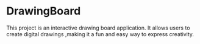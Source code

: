 # DrawingBoard
This project is an interactive drawing board application. It allows users to create digital drawings ,making it a fun and easy way to express creativity.
